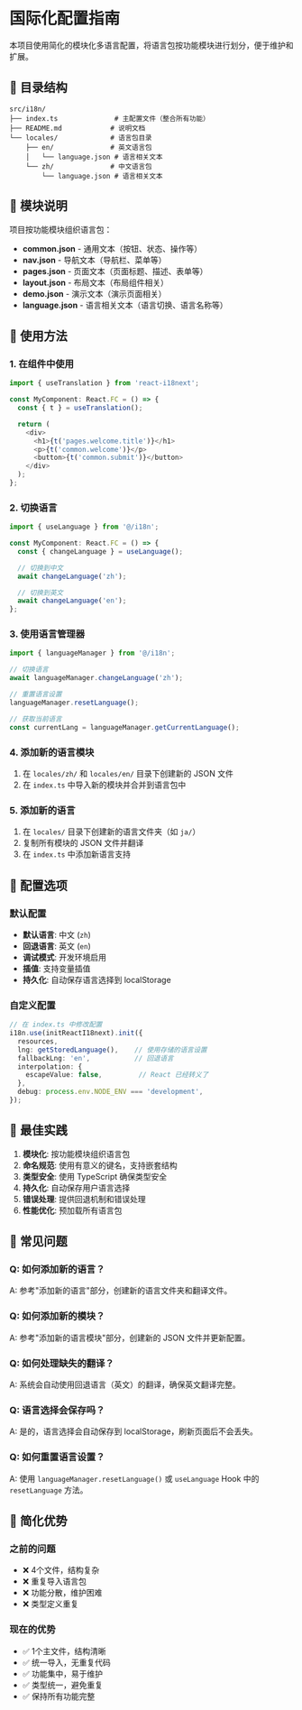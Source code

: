 # 国际化配置指南

本项目使用简化的模块化多语言配置，将语言包按功能模块进行划分，便于维护和扩展。

## 📁 目录结构

```
src/i18n/
├── index.ts              # 主配置文件（整合所有功能）
├── README.md            # 说明文档
└── locales/             # 语言包目录
    ├── en/              # 英文语言包
    │   └── language.json # 语言相关文本
    └── zh/              # 中文语言包
        └── language.json # 语言相关文本
```

## 🎯 模块说明

项目按功能模块组织语言包：

- **common.json** - 通用文本（按钮、状态、操作等）
- **nav.json** - 导航文本（导航栏、菜单等）
- **pages.json** - 页面文本（页面标题、描述、表单等）
- **layout.json** - 布局文本（布局组件相关）
- **demo.json** - 演示文本（演示页面相关）
- **language.json** - 语言相关文本（语言切换、语言名称等）

## 🚀 使用方法

### 1. **在组件中使用**

```typescript
import { useTranslation } from 'react-i18next';

const MyComponent: React.FC = () => {
  const { t } = useTranslation();

  return (
    <div>
      <h1>{t('pages.welcome.title')}</h1>
      <p>{t('common.welcome')}</p>
      <button>{t('common.submit')}</button>
    </div>
  );
};
```

### 2. **切换语言**

```typescript
import { useLanguage } from '@/i18n';

const MyComponent: React.FC = () => {
  const { changeLanguage } = useLanguage();

  // 切换到中文
  await changeLanguage('zh');

  // 切换到英文
  await changeLanguage('en');
};
```

### 3. **使用语言管理器**

```typescript
import { languageManager } from '@/i18n';

// 切换语言
await languageManager.changeLanguage('zh');

// 重置语言设置
languageManager.resetLanguage();

// 获取当前语言
const currentLang = languageManager.getCurrentLanguage();
```

### 4. **添加新的语言模块**

1. 在 `locales/zh/` 和 `locales/en/` 目录下创建新的 JSON 文件
2. 在 `index.ts` 中导入新的模块并合并到语言包中

### 5. **添加新的语言**

1. 在 `locales/` 目录下创建新的语言文件夹（如 `ja/`）
2. 复制所有模块的 JSON 文件并翻译
3. 在 `index.ts` 中添加新语言支持

## 🔧 配置选项

### 默认配置
- **默认语言**: 中文 (`zh`)
- **回退语言**: 英文 (`en`)
- **调试模式**: 开发环境启用
- **插值**: 支持变量插值
- **持久化**: 自动保存语言选择到 localStorage

### 自定义配置

```typescript
// 在 index.ts 中修改配置
i18n.use(initReactI18next).init({
  resources,
  lng: getStoredLanguage(),    // 使用存储的语言设置
  fallbackLng: 'en',           // 回退语言
  interpolation: {
    escapeValue: false,         // React 已经转义了
  },
  debug: process.env.NODE_ENV === 'development',
});
```

## 📝 最佳实践

1. **模块化**: 按功能模块组织语言包
2. **命名规范**: 使用有意义的键名，支持嵌套结构
3. **类型安全**: 使用 TypeScript 确保类型安全
4. **持久化**: 自动保存用户语言选择
5. **错误处理**: 提供回退机制和错误处理
6. **性能优化**: 预加载所有语言包

## 🐛 常见问题

### Q: 如何添加新的语言？
A: 参考"添加新的语言"部分，创建新的语言文件夹和翻译文件。

### Q: 如何添加新的模块？
A: 参考"添加新的语言模块"部分，创建新的 JSON 文件并更新配置。

### Q: 如何处理缺失的翻译？
A: 系统会自动使用回退语言（英文）的翻译，确保英文翻译完整。

### Q: 语言选择会保存吗？
A: 是的，语言选择会自动保存到 localStorage，刷新页面后不会丢失。

### Q: 如何重置语言设置？
A: 使用 `languageManager.resetLanguage()` 或 `useLanguage` Hook 中的 `resetLanguage` 方法。

## 🎉 简化优势

### 之前的问题
- ❌ 4个文件，结构复杂
- ❌ 重复导入语言包
- ❌ 功能分散，维护困难
- ❌ 类型定义重复

### 现在的优势
- ✅ 1个主文件，结构清晰
- ✅ 统一导入，无重复代码
- ✅ 功能集中，易于维护
- ✅ 类型统一，避免重复
- ✅ 保持所有功能完整
